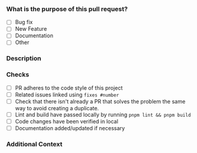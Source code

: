 <!--
Thanks for opening a PR! Your contribution is much appreciated.

Please make sure that the pull request is limited to one type (feat, fix, etc.) and keep it as small as possible. You can open multiple PR's instead of opening a huge one.
-->

### What is the purpose of this pull request? <!-- (put an "X" next to an item) -->

- [ ] Bug fix
- [ ] New Feature
- [ ] Documentation
- [ ] Other

### Description

<!-- Add a brief description of the pull request -->

### Checks

- [ ] PR adheres to the code style of this project
- [ ] Related issues linked using `fixes #number`
- [ ] Check that there isn't already a PR that solves the problem the same way to avoid creating a duplicate.
- [ ] Lint and build have passed locally by running `pnpm lint && pnpm build`
- [ ] Code changes have been verified in local
- [ ] Documentation added/updated if necessary

### Additional Context

<!-- Any additional information like breaking changes, dependencies added, comparisons between new and old behaviour, etc. -->
